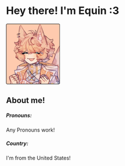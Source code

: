 # Hey there! I'm Equin :3

![Equin-Pfp](./Equin-Pfp.png)

## About me!
##### Pronouns:
Any Pronouns work!
##### Country:
I'm from the United States!
